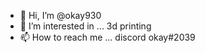 - 👋 Hi, I’m @okay930
- 👀 I’m interested in ... 3d printing
- 📫 How to reach me ... discord okay#2039

<!---
okay930/okay930 is a ✨ special ✨ repository because its `README.md` (this file) appears on your GitHub profile.
You can click the Preview link to take a look at your changes.
--->
